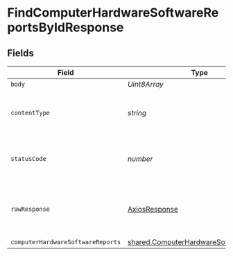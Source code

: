 # FindComputerHardwareSoftwareReportsByIdResponse


## Fields

| Field                                                                                                   | Type                                                                                                    | Required                                                                                                | Description                                                                                             |
| ------------------------------------------------------------------------------------------------------- | ------------------------------------------------------------------------------------------------------- | ------------------------------------------------------------------------------------------------------- | ------------------------------------------------------------------------------------------------------- |
| `body`                                                                                                  | *Uint8Array*                                                                                            | :heavy_minus_sign:                                                                                      | N/A                                                                                                     |
| `contentType`                                                                                           | *string*                                                                                                | :heavy_check_mark:                                                                                      | HTTP response content type for this operation                                                           |
| `statusCode`                                                                                            | *number*                                                                                                | :heavy_check_mark:                                                                                      | HTTP response status code for this operation                                                            |
| `rawResponse`                                                                                           | [AxiosResponse](https://axios-http.com/docs/res_schema)                                                 | :heavy_minus_sign:                                                                                      | Raw HTTP response; suitable for custom response parsing                                                 |
| `computerHardwareSoftwareReports`                                                                       | [shared.ComputerHardwareSoftwareReports](../../../sdk/models/shared/computerhardwaresoftwarereports.md) | :heavy_minus_sign:                                                                                      | OK                                                                                                      |